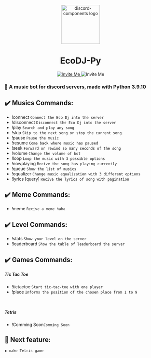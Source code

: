 <div align="center" dir="auto">
  <img src="https://cdn.discord.me/server/bc56c97561871bf5300a5b73b62c498ed668870ff98f516ae82feb7d2928bbf1/icon_c4c1649a5af764995ce26fbbb95152a261cb66752e78616393963cd4d3119bfd.jpg" alt="discord-components logo" height="128" style="max-width: 100%;">
  <h1 dir="auto">
     EcoDJ-Py 
  </h1>
  </div>
  
 <div align="center" dir="auto">
  <a href="https://discord.com/api/oauth2/authorize?client_id=941379078475362344&permissions=8&scope=bot" rel="nofollow">
      <img src="https://img.shields.io/badge/Discord-7289DA?style=for-the-badge&logo=discord&logoColor=white" alt="Invite Me" style="max-width: 100%;">
  </a>
  
  <img src="https://img.shields.io/badge/Python-3776AB?style=for-the-badge&logo=python&logoColor=white" alt="Invite Me" style="max-width: 100%;">
 </div>

<h3 dir="auto">
🤖 A music bot for discord servers, made with Python 3.9.10
  </h3>
<h2 dir="auto">✔️ Musics Commands:</h2>
<ul dir="auto">
  <li>
    !connect <code>Connect the Eco Dj into the server</code>
  </li>
  <li>
    !disconnect <code>Disconnect the Eco Dj into the server</code>
  </li>
  <li>
    !play <query> <code>Search and play any song</code>
  </li>
  <li>
    !skip <code>Skip to the next song or stop the current song</code>
  </li>
  <li>
    !pause <code>Pause the music</code>
  </li>
  <li>
    !resume <code>Come back where music has paused</code>
  </li>
  <li>
    !seek <seconds> <code>Forward or rewind so many seconds of the song</code>
  </li>
  <li>
    !volume <vol> <code>Change the volume of bot</code>
  </li>
  <li>
    !loop <type> <code>Loop the music with 3 possible options</code>
  </li>
  <li>
    !nowplaying <code>Recive the song has playing currently</code>
  </li>
  <li>
    !queue <code>Show the list of musics</code>
  </li>
  <li>
    !equalizer <code>Change music equalization with 3 different options</code>
  </li>
  <li>
    !lyrics [query] <code>Recive the lyrics of song with pagination</code>
  </li>
 </ul>
<h2 dir="auto">✔️ Meme Commands:</h2>
  <ul>
    <li>
      !meme <code>Recive a meme haha</code>
    </li>
  </ul>
      
 <h2 dir="auto">✔️ Level Commands:</h2>
   <ul>
    <li>
      !stats <code>Show your level on the server</code>
    </li>
    <li>
      !leaderboard <code>Show the table of leaderboard the server</code>
    </li>
  </ul>
  
  <h2 dir="auto">✔️ Games Commands:</h2>
  <h5>Tic Tac Toe</h5>
    <ul>
    <li>
      !tictactoe <code>Start tic-tac-toe with one player</code>
    </li>
    <li>
      !place <code>Informs the position of the chosen place from 1 to 9</code>
    </li>
  </ul>
  <br/>
  <h5>Tetris</h5>
    <ul>
    <li>
      !Comming Soon<code>Comming Soon</code>
    </li>
  </ul>
      
<h2 dir="auto">📌 Next feature:</h2>
  <code>▪︎ make Tetris game</code>

